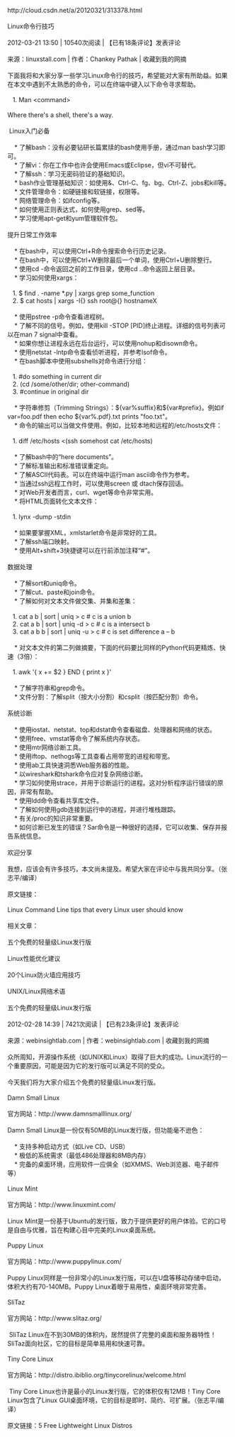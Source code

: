 <p>http://cloud.csdn.net/a/20120321/313378.html<br /><br />Linux命令行技巧<br /><br />2012-03-21 13:50 | 10540次阅读 | 【已有18条评论】发表评论<br /><br />来源：linuxstall.com | 作者：Chankey Pathak | 收藏到我的网摘<br /><br />下面我将和大家分享一些学习Linux命令行的技巧，希望能对大家有所助益。如果在本文中遇到不太熟悉的命令，可以在终端中键入以下命令寻求帮助。<br /><br />&nbsp;&nbsp; 1. Man &lt;command&gt; <br /><br />Where there's a shell, there's a way.<br /><br />&nbsp;Linux入门必备<br /><br />&nbsp;&nbsp;&nbsp; * 了解bash：没有必要钻研长篇累牍的bash使用手册，通过man bash学习即可。<br />&nbsp;&nbsp;&nbsp; * 了解vi：你在工作中也许会使用Emacs或Eclipse，但vi不可替代。<br />&nbsp;&nbsp;&nbsp; * 了解ssh：学习无密码验证的基础知识。<br />&nbsp;&nbsp;&nbsp; * bash作业管理基础知识：如使用&amp;、Ctrl-C、fg、bg、Ctrl-Z、jobs和kill等。<br />&nbsp;&nbsp;&nbsp; * 文件管理命令：如硬链接和软链接，权限等。<br />&nbsp;&nbsp;&nbsp; * 网络管理命令：如ifconfig等。<br />&nbsp;&nbsp;&nbsp; * 如何使用正则表达式，如何使用grep、sed等。<br />&nbsp;&nbsp;&nbsp; * 学习使用apt-get和yum管理软件包。<br /><br />提升日常工作效率<br /><br />&nbsp;&nbsp;&nbsp; * 在bash中，可以使用Ctrl+R命令搜索命令行历史记录。<br />&nbsp;&nbsp;&nbsp; * 在bash中，可以使用Ctrl+W删除最后一个单词，使用Ctrl+U删除整行。<br />&nbsp;&nbsp;&nbsp; * 使用cd -命令返回之前的工作目录，使用cd ..命令返回上层目录。<br />&nbsp;&nbsp;&nbsp; * 学习如何使用xargs：<br /><br />&nbsp;&nbsp; 1. $ find . -name *.py | xargs grep some_function &nbsp;<br />&nbsp;&nbsp; 2. $ cat hosts | xargs -I{} ssh root@{} hostnameX <br /><br />&nbsp;&nbsp;&nbsp; * 使用pstree -p命令查看进程树。<br />&nbsp;&nbsp;&nbsp; * 了解不同的信号。例如，使用kill -STOP [PID]终止进程。详细的信号列表可以在man 7 signal中查看。<br />&nbsp;&nbsp;&nbsp; * 如果你想让进程永远在后台运行，可以使用nohup和disown命令。<br />&nbsp;&nbsp;&nbsp; * 使用netstat -lntp命令查看侦听进程，并参考lsof命令。<br />&nbsp;&nbsp;&nbsp; * 在bash脚本中使用subshells对命令进行分组：<br /><br />&nbsp;&nbsp; 1. #do something in current dir &nbsp;<br />&nbsp;&nbsp; 2. (cd /some/other/dir; other-command) &nbsp;<br />&nbsp;&nbsp; 3. #continue in original dir <br /><br />&nbsp;&nbsp;&nbsp; * 字符串修剪（Trimming Strings）：${var%suffix}和${var#prefix}。例如if var=foo.pdf then echo ${var%.pdf}.txt prints "foo.txt"。<br />&nbsp;&nbsp;&nbsp; * 命令的输出可以当做文件使用。例如，比较本地和远程的/etc/hosts文件：<br /><br />&nbsp;&nbsp; 1. diff /etc/hosts &lt;(ssh somehost cat /etc/hosts) <br /><br />&nbsp;&nbsp;&nbsp; * 了解bash中的&ldquo;here documents&rdquo;。<br />&nbsp;&nbsp;&nbsp; * 了解标准输出和标准错误重定向。<br />&nbsp;&nbsp;&nbsp; * 了解ASCII代码表。可以在终端中运行man ascii命令作为参考。<br />&nbsp;&nbsp;&nbsp; * 当通过ssh远程工作时，可以使用screen 或 dtach保存回话。<br />&nbsp;&nbsp;&nbsp; * 对Web开发者而言，curl、wget等命令非常实用。<br />&nbsp;&nbsp;&nbsp; * 将HTML页面转化文本文件：<br /><br />&nbsp;&nbsp; 1. lynx -dump -stdin <br /><br />&nbsp;&nbsp;&nbsp; * 如果要掌握XML，xmlstarlet命令是非常好的工具。<br />&nbsp;&nbsp;&nbsp; * 了解ssh端口映射。<br />&nbsp;&nbsp;&nbsp; * 使用Alt+shift+3快捷键可以在行前添加注释&ldquo;#&rdquo;。<br /><br />数据处理<br /><br />&nbsp;&nbsp;&nbsp; * 了解sort和uniq命令。<br />&nbsp;&nbsp;&nbsp; * 了解cut、paste和join命令。<br />&nbsp;&nbsp;&nbsp; * 了解如何对文本文件做交集、并集和差集：<br /><br />&nbsp;&nbsp; 1. cat a b | sort | uniq &gt; c # c is a union b &nbsp;<br />&nbsp;&nbsp; 2. cat a b | sort | uniq -d &gt; c # c is a intersect b &nbsp;<br />&nbsp;&nbsp; 3. cat a b b | sort | uniq -u &gt; c # c is set difference a &ndash; b <br /><br />&nbsp;&nbsp;&nbsp; * 对文本文件的第二列做摘要，下面的代码要比同样的Python代码更精炼、快速（3倍）：<br /><br />&nbsp;&nbsp; 1. awk '{ x += $2 } END { print x }' <br /><br />&nbsp;&nbsp;&nbsp; * 了解字符串和grep命令。<br />&nbsp;&nbsp;&nbsp; * 文件分割：了解split（按大小分割）和csplit（按匹配分割）命令。<br /><br />系统诊断<br /><br />&nbsp;&nbsp;&nbsp; * 使用iostat、netstat、top和dstat命令查看磁盘、处理器和网络的状态。<br />&nbsp;&nbsp;&nbsp; * 使用free、vmstat等命令了解系统内存状态。<br />&nbsp;&nbsp;&nbsp; * 使用mtr网络诊断工具。<br />&nbsp;&nbsp;&nbsp; * 使用iftop、nethogs等工具查看占用带宽的进程和带宽。<br />&nbsp;&nbsp;&nbsp; * 使用ab工具快速洞悉Web服务器的性能。<br />&nbsp;&nbsp;&nbsp; * 以wireshark和tshark命令应对复杂网络诊断。<br />&nbsp;&nbsp;&nbsp; * 学习如何使用strace，并用于诊断运行的进程。这对分析程序运行错误的原因，非常有帮助。<br />&nbsp;&nbsp;&nbsp; * 使用ldd命令查看共享库文件。<br />&nbsp;&nbsp;&nbsp; * 了解如何使用gdb连接到运行中的进程，并进行堆栈跟踪。<br />&nbsp;&nbsp;&nbsp; * 有关/proc的知识非常重要。<br />&nbsp;&nbsp;&nbsp; * 如何诊断已发生的错误？Sar命令是一种很好的选择，它可以收集、保存并报告系统信息。<br /><br />欢迎分享<br /><br />我想，应该会有许多技巧，本文尚未提及。希望大家在评论中与我共同分享。（张志平/编译）<br /><br />原文链接：<br /><br />Linux Command Line tips that every Linux user should know<br /><br />相关文章：<br /><br />五个免费的轻量级Linux发行版<br /><br />Linux性能优化建议<br /><br />20个Linux防火墙应用技巧<br /><br />UNIX/Linux网络术语<br /><br />五个免费的轻量级Linux发行版<br /><br />2012-02-28 14:39 | 7421次阅读 | 【已有23条评论】发表评论<br /><br />来源：webinsightlab.com | 作者：webinsightlab.com | 收藏到我的网摘<br /><br />众所周知，开源操作系统（如UNIX和Linux）取得了巨大的成功。Linux流行的一个重要原因，可能是因为它的发行版可以满足不同的受众。<br /><br />今天我们将为大家介绍五个免费的轻量级Linux发行版。<br /><br />Damn Small Linux<br /><br />官方网站：http://www.damnsmalllinux.org/<br /><br />Damn Small Linux是一份仅有50MB的Linux发行版，但功能毫不逊色：<br /><br />&nbsp;&nbsp;&nbsp; * 支持多种启动方式（如Live CD、USB）<br />&nbsp;&nbsp;&nbsp; * 极低的系统需求（最低486处理器和8MB内存）<br />&nbsp;&nbsp;&nbsp; * 完备的桌面环境，应用软件一应俱全（如XMMS、Web浏览器、电子邮件等）<br /><br />Linux Mint<br /><br />官方网站：http://www.linuxmint.com/<br /><br />Linux Mint是一份基于Ubuntu的发行版，致力于提供更好的用户体验。它的口号是自由与优雅，旨在构建心目中完美的Linux桌面系统。<br /><br />Puppy Linux<br /><br />官方网站：http://www.puppylinux.com/<br /><br />Puppy Linux同样是一份非常小的Linux发行版，可以在U盘等移动存储中启动，体积大约有70-140MB。Puppy Linux着眼于易用性，桌面环境非常完善。<br /><br />SliTaz<br /><br />官方网站：http://www.slitaz.org/<br /><br />&nbsp;SliTaz Linux在不到30MB的体积内，居然提供了完整的桌面和服务器特性！SliTaz面向社区，它的目标是简单易用和快速可靠。<br /><br />Tiny Core Linux<br /><br />官方网站：http://distro.ibiblio.org/tinycorelinux/welcome.html<br /><br />&nbsp;Tiny Core Linux也许是最小的Linux发行版，它的体积仅有12MB！Tiny Core Linux包含了Linux GUI桌面环境，它的目标是即时、简约、可扩展。（张志平/编译）<br /><br />原文链接：5 Free Lightweight Linux Distros<br /><br /></p>